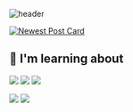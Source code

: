 
![header](https://capsule-render.vercel.app/api?type=waving&color=ffc0c2&text=%20HamHyeongYeon%20&height=250&fontSize=65)

[![Newest Post Card](https://tistory-readme-stats.vercel.app/api?name=coolcoolzzzzzz)](https://https://coolcoolzzzzzz.tistory.com//)  

## 📄 I'm learning about
<a href="#" target="_blank"><img src="https://img.shields.io/badge/java-ffc0c2?style=flat-square&logo=java&logoColor=white"/></a>
<a href="#" target="_blank"><img src="https://img.shields.io/badge/spring-ffc0c2?style=flat-square&logo=spring&logoColor=white"/></a>
<a href="#" target="_blank"><img src="https://img.shields.io/badge/oracle-ffc0c2?style=flat-square&logo=oracle&logoColor=white"/></a><br>

<a href="#" target="_blank"><img src="https://img.shields.io/badge/javascript-ffc0c2?style=flat-square&logo=javascript&logoColor=white"/></a>
<a href="#" target="_blank"><img src="https://img.shields.io/badge/Nodejs-ffc0c2?style=flat-square&logo=node.js&logoColor=white"/></a>


<!-- [![Anurag's GitHub stats](https://github-readme-stats.vercel.app/api?username=guddus326&count_private=true)](https://github.com/anuraghazra/github-readme-stats)
![Top Langs](https://github-readme-stats.vercel.app/api/top-langs/?username=guddus326&layout=compact&langs_count=81)
[![Hits](https://hits.seeyoufarm.com/api/count/incr/badge.svg?url=https%3A%2F%2Fgithub.com%2Fguddus326%2Fhit-counter&count_bg=%23FFB9EB&title_bg=%23555555&icon=&icon_color=%23E7E7E7&title=hits&edge_flat=false)](https://hits.seeyoufarm.com)
 -->
